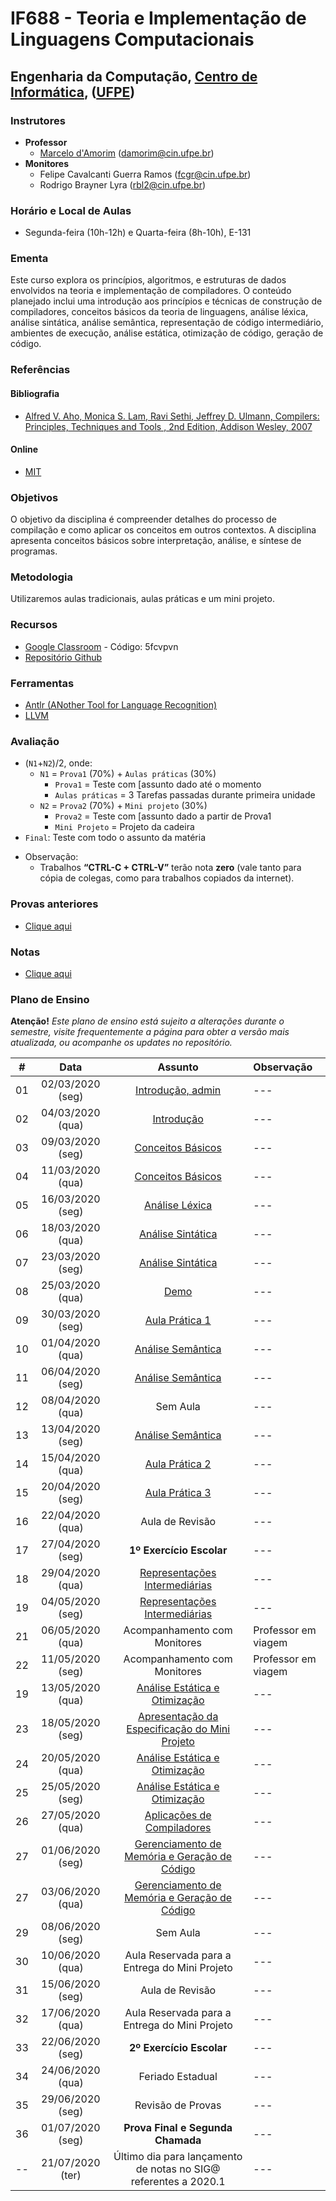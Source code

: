 # IF688 - Teoria e Implementação de Linguagens Computacionais

## Engenharia da Computação, [Centro de Informática](http://www.cin.ufpe.br), ([UFPE](http://www.ufpe.br))

### Instrutores

* **Professor** 
  * [Marcelo d'Amorim](http://cin.ufpe.br/~damorim/) (damorim@cin.ufpe.br)
* **Monitores** 
  * Felipe Cavalcanti Guerra Ramos (fcgr@cin.ufpe.br)
  * Rodrigo Brayner Lyra (rbl2@cin.ufpe.br)
  
### Horário e Local de Aulas
* Segunda-feira (10h-12h) e Quarta-feira (8h-10h), E-131	

### Ementa

Este curso explora os princípios, algoritmos, e estruturas de dados envolvidos na teoria e implementação de compiladores. 
O conteúdo planejado inclui uma introdução aos princípios e técnicas de construção de compiladores, conceitos básicos da teoria de linguagens, análise léxica, análise sintática, análise semântica, representação de código intermediário, ambientes de execução, análise estática, otimização de código, geração de código.

### Referências

#### Bibliografia
- [Alfred V. Aho, Monica S. Lam, Ravi Sethi, Jeffrey D. Ulmann, Compilers: Principles, Techniques and Tools , 2nd Edition, Addison Wesley, 2007](https://www.saraiva.com.br/compiladores-principios-tecnicas-e-ferramentas-1998960.html)
#### Online
- [MIT](https://ocw.mit.edu/courses/electrical-engineering-and-computer-science/6-035-computer-language-engineering-sma-5502-fall-2005/)

### Objetivos

O objetivo da disciplina é compreender detalhes do processo de compilação e como aplicar os conceitos em outros contextos.
A disciplina apresenta conceitos básicos sobre interpretação, análise, e síntese de programas. 

### Metodologia

Utilizaremos aulas tradicionais, aulas práticas e um mini projeto.

### Recursos

- [Google Classroom](https://classroom.google.com) - Código:  5fcvpvn
- [Repositório Github](https://github.com/damorim/compilers-cin)

### Ferramentas
- [Antlr (ANother Tool for Language Recognition)](https://www.antlr.org/)
- [LLVM](https://llvm.org/)

### Avaliação
* (`N1`+`N2`)/2, onde:
  * `N1` = `Prova1` (70%) + `Aulas práticas` (30%)
    * `Prova1` = Teste com [assunto dado até o momento
    * `Aulas práticas` = 3 Tarefas passadas durante primeira unidade
  * `N2` = `Prova2` (70%) + `Mini projeto` (30%)
    * `Prova2` = Teste com [assunto dado a partir de Prova1 
    * `Mini Projeto` = Projeto da cadeira
* `Final`: Teste com todo o assunto da matéria

- Observação:
  - Trabalhos **“CTRL-C + CTRL-V”** terão nota **zero** (vale tanto para cópia de colegas, como para trabalhos copiados da internet).

### Provas anteriores
- [Clique aqui](https://github.com/damorim/compilers-cin/tree/master/provas)

### Notas
- [Clique aqui](https://docs.google.com/spreadsheets/d/1bBrZeFmS-fFnsUazjbqWenF_2S8vPdO3VOEtcmWQOMc)

### Plano de Ensino

**Atenção!** 
*Este plano de ensino está sujeito a alterações durante o semestre, visite frequentemente a página para obter a versão mais atualizada, ou acompanhe os updates no repositório.*

| # | Data | Assunto | Observação |
|:---:|:----:|:----------------------:|:----------------------|
| 01 | 02/03/2020 (seg) | [Introdução, admin](/slides-aulas/intro.pptx) | --- |
| 02 | 04/03/2020 (qua) | [Introdução](/slides-aulas/intro.pptx) | --- |
| 03 | 09/03/2020 (seg) | [Conceitos Básicos](/slides-aulas/conceitos-basicos.pptx) | --- |
| 04 | 11/03/2020 (qua) | [Conceitos Básicos](/slides-aulas/conceitos-basicos.pptx) | --- |
| 05 | 16/03/2020 (seg) | [Análise Léxica](/slides-aulas/analise-lexica.pptx) | --- |
| 06 | 18/03/2020 (qua) | [Análise Sintática](/slides-aulas/analise-sintatica.pptx)| --- |
| 07 | 23/03/2020 (seg) | [Análise Sintática](/slides-aulas/analise-sintatica.pptx) | --- |
| 08 | 25/03/2020 (qua) | [Demo](https://github.com/damorim/compilers-cin/tree/master/demos) | --- |
| 09 | 30/03/2020 (seg) | [Aula Prática 1](https://github.com/damorim/compilers-cin/tree/master/ap1) | --- |
| 10 | 01/04/2020 (qua) | [Análise Semântica](/slides-aulas/analise-semantica.pptx) | --- |
| 11 | 06/04/2020 (seg) | [Análise Semântica](/slides-aulas/analise-semantica.pptx) | --- |
| 12 | 08/04/2020 (qua) | Sem Aula | --- |
| 13 | 13/04/2020 (seg) | [Análise Semântica](/slides-aulas/analise-semantica.pptx)  | --- |
| 14 | 15/04/2020 (qua) | [Aula Prática 2](https://github.com/damorim/compilers-cin/tree/master/ap2) | --- |
| 15 | 20/04/2020 (seg) | [Aula Prática 3](https://github.com/damorim/compilers-cin/tree/master/ap3) | --- |
| 16 | 22/04/2020 (qua) | Aula de Revisão | --- |
| 17 | 27/04/2020 (seg) | **1º Exercício Escolar** | --- |
| 18 | 29/04/2020 (qua) | [Representações Intermediárias](/slides-aulas/representacoes-intermediarias.pptx) | --- |
| 19 | 04/05/2020 (seg) | [Representações Intermediárias](/slides-aulas/representacoes-intermediarias.pptx) | --- |
| 21 | 06/05/2020 (qua) | Acompanhamento com Monitores | Professor em viagem |
| 22 | 11/05/2020 (seg) | Acompanhamento com Monitores | Professor em viagem |
| 19 | 13/05/2020 (qua) | [Análise Estática e Otimização]() | --- |
| 23 | 18/05/2020 (seg) | [Apresentação da Especificação do Mini Projeto](https://github.com/damorim/compilers-cin/tree/master/mini-projeto) | --- |
| 24 | 20/05/2020 (qua) | [Análise Estática e Otimização]() | --- |
| 25 | 25/05/2020 (seg) | [Análise Estática e Otimização]()| --- |
| 26 | 27/05/2020 (qua) | [Aplicações  de Compiladores]() | --- |
| 27 | 01/06/2020 (seg) | [Gerenciamento de Memória e Geração de Código](/slides-aulas/ambiente-exec-e-geracao-codigo.pptx) | --- |
| 27 | 03/06/2020 (qua) | [Gerenciamento de Memória e Geração de Código](/slides-aulas/ambiente-exec-e-geracao-codigo.pptx) | --- |
| 29 | 08/06/2020 (seg) | Sem Aula | --- |
| 30 | 10/06/2020 (qua) | Aula Reservada para a Entrega do Mini Projeto| --- |
| 31 | 15/06/2020 (seg) | Aula de Revisão| --- |
| 32 | 17/06/2020 (qua) | Aula Reservada para a Entrega do Mini Projeto | --- |
| 33 | 22/06/2020 (seg) | **2º Exercício Escolar** | --- |
| 34 | 24/06/2020 (qua) | Feriado Estadual | --- |
| 35 | 29/06/2020 (seg) | Revisão de Provas | --- |
| 36 | 01/07/2020 (seg) | **Prova Final e Segunda Chamada**  | --- |
| -- | 21/07/2020 (ter) | Último dia para lançamento de notas no SIG@ referentes a 2020.1| ---|
